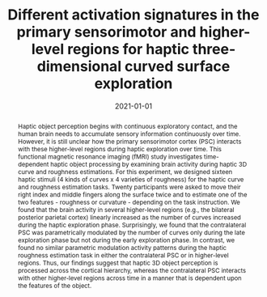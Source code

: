 ---
title: "Different activation signatures in the primary sensorimotor and higher-level regions for haptic three-dimensional curved surface exploration"
date: 2021-01-01
authors_string: Jiajia Yang, Peter Molfese, Yinghua Yu, Daniel Handwerker, Gang Chen, Paul Taylor, Yoshimichi Ejima, Jinglong Wu, Peter Bandettini
authors:
   - Jiajia Yang
   - Peter Molfese
   - Yinghua Yu
   - Daniel Handwerker
   - Gang Chen
   - Paul Taylor
   - Yoshimichi Ejima
   - Jinglong Wu
   - Peter Bandettini
author_ids:
   - peter_molfese
   - daniel_handwerker
   - peter_bandettini
journal: 'NeuroImage'
volume: 231
issue: 
pages: 117754
book_title: ''
publisher: 'Elsevier BV'
abstract: "Haptic object perception begins with continuous exploratory contact, and the human brain needs to accumulate sensory information continuously over time. However, it is still unclear how the primary sensorimotor cortex (PSC) interacts with these higher-level regions during haptic exploration over time. This functional magnetic resonance imaging (fMRI) study investigates time-dependent haptic object processing by examining brain activity during haptic 3D curve and roughness estimations. For this experiment, we designed sixteen haptic stimuli (4 kinds of curves x 4 varieties of roughness) for the haptic curve and roughness estimation tasks. Twenty participants were asked to move their right index and middle fingers along the surface twice and to estimate one of the two features - roughness or curvature - depending on the task instruction. We found that the brain activity in several higher-level regions (e.g., the bilateral posterior parietal cortex) linearly increased as the number of curves increased during the haptic exploration phase. Surprisingly, we found that the contralateral PSC was parametrically modulated by the number of curves only during the late exploration phase but not during the early exploration phase. In contrast, we found no similar parametric modulation activity patterns during the haptic roughness estimation task in either the contralateral PSC or in higher-level regions. Thus, our findings suggest that haptic 3D object perception is processed across the cortical hierarchy, whereas the contralateral PSC interacts with other higher-level regions across time in a manner that is dependent upon the features of the object."
project_id: 
paper_url: 
doi: 10.1016/j.neuroimage.2021.117754
data_loc: 'https://openneuro.org/datasets/ds003466/versions/1.1.1'
code_loc: ''
file: '/assets/publications//assets/publications/'
file_name: '/assets/publications/'
type: journal_article
pub_str: ' (2021) NeuroImage 231: 117754'
layout: publication 
---